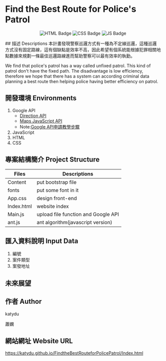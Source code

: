 # Find the Best Route for Police's Patrol
<p align="center">
<a><img src="https://img.shields.io/badge/HTML-239120?style=for-the-badge&logo=html5&logoColor=white" alt="HTML Badge"></a>
<a><img src="https://img.shields.io/badge/CSS-239120?&style=for-the-badge&logo=css3&logoColor=white" alt="CSS Badge"></a>
<a><img src="https://img.shields.io/badge/JavaScript-323330?style=for-the-badge&logo=javascript&logoColor=F7DF1E" alt="JS Badge"></a>
</p>
## 描述 Descriptions
本計畫發現警察巡邏方式有一種為不定線巡邏，這種巡邏方式沒有固定路線，這有個缺點是效率不高，因此希望有個系統能根據犯罪相關地點數據來規劃一條最佳巡邏路線進而幫助警察可以最有效率的執勤。

We find that police's patrol has a way called unfixed patrol. This kind of patrol don't have the fixed path. The disadvantage is low efficiency, therefore we hope that there has a system can according criminal data planning a best route then helping police having better efficiency on patrol.
## 開發環境 Environments
1. Google API
   * [Direction API](https://icelandcheng.medium.com/%E4%BD%BF%E7%94%A8google-map-api-directions-service-%E7%8D%B2%E5%8F%96%E5%8F%8A%E9%A1%AF%E7%A4%BA%E6%9C%80%E4%BD%B3%E8%B7%AF%E5%BE%91-cf82060b90f2 "link")
   * [Maps JavaScript API](https://medium.com/front-end-augustus-study-notes/google-map-api-1-a4e794b0162f "link")
   * Note:[Google API申請教學步驟](https://ithelp.ithome.com.tw/articles/10283037 "link")
2. JavaScript
3. HTML
4. CSS
## 專案結構簡介 Project Structure

|    Files    |             Descriptions             |
| ----------- |  ----------------------------------  |
|   Content   |           put bootstrap file         |
|    fonts    |          put some font in it         |
|   App.css   |           design front-end           |
| Index.html  |            website index             |
|   Main.js   | upload file function and Google API  |
|    ant.js   |   ant algorithm(javascript version)  |

## 匯入資料說明 Input Data
1. 編號
2. 案件類型
3. 案發地址

## 未來展望


## 作者 Author
katydu

蕭嫻

## 網站網址 Website URL
https://katydu.github.io/FindtheBestRouteforPolicePatrol/Index.html
